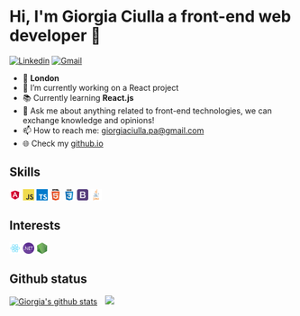 # Hi, I'm Giorgia Ciulla a front-end web developer 👋

[![Linkedin](https://img.shields.io/badge/-LinkedIn-blue?style=flat&logo=Linkedin&logoColor=white)](https://www.linkedin.com/in/giorgia-ciulla/)
[![Gmail](https://img.shields.io/badge/-Gmail-c14438?style=flat&logo=Gmail&logoColor=white)](mailto:giorgiaciulla.pa@gmail.com)

- :round_pushpin: **London**
- 🔭 I’m currently working on a React project
- :books: Currently learning **React.js**
- 💬 Ask me about anything related to front-end technologies, we can exchange knowledge and opinions!
- 📫 How to reach me: giorgiaciulla.pa@gmail.com
- :globe_with_meridians: Check my <a href="https://giorgiaci.github.io">github.io</a> 

## Skills
<code><img height="20" alt="angular" title ="angular" src="https://raw.githubusercontent.com/github/explore/80688e429a7d4ef2fca1e82350fe8e3517d3494d/topics/angular/angular.png"></code>
<code><img height="20" alt="javascript" title ="javascript" src="https://raw.githubusercontent.com/github/explore/80688e429a7d4ef2fca1e82350fe8e3517d3494d/topics/javascript/javascript.png"></code>
<code><img height="20" alt="typescript"  title ="typescript" src="https://raw.githubusercontent.com/github/explore/80688e429a7d4ef2fca1e82350fe8e3517d3494d/topics/typescript/typescript.png"></code>
<code><img height="20" alt="html" title ="html" src="https://raw.githubusercontent.com/github/explore/80688e429a7d4ef2fca1e82350fe8e3517d3494d/topics/html/html.png"></code>
<code><img height="20" alt="css" title ="css"  src="https://raw.githubusercontent.com/github/explore/80688e429a7d4ef2fca1e82350fe8e3517d3494d/topics/css/css.png"></code>
<code><img height="20" alt="bootstrap"  title ="bootstrap" src="https://raw.githubusercontent.com/github/explore/80688e429a7d4ef2fca1e82350fe8e3517d3494d/topics/bootstrap/bootstrap.png"></code>
<code><img height="20" alt="java" title ="java" src="https://raw.githubusercontent.com/github/explore/80688e429a7d4ef2fca1e82350fe8e3517d3494d/topics/java/java.png"></code>

## Interests
<code><img height="20" alt="react" title ="react"  src="https://raw.githubusercontent.com/github/explore/80688e429a7d4ef2fca1e82350fe8e3517d3494d/topics/react/react.png"></code>
<code><img height="20" alt=".NET" title=".NET" src="https://raw.githubusercontent.com/github/explore/main/topics/dotnet/dotnet.png"></code>
<code><img height="20" alt="Node.js" title="Node.js" src="https://raw.githubusercontent.com/github/explore/main/topics/nodejs/nodejs.png"></code>
## Github status
<a href="https://github.com/giorgiaci/github-readme-stats"><img width="47%" src="https://github-readme-stats.vercel.app/api?username=giorgiaci&show_icons=true&include_all_commits=true&theme=buefy&hide_border=true" alt="Giorgia's github stats" /></a>&ensp;&ensp;<a href="https://github.com/giorgiaci/github-readme-stats"><img width="38%" src="https://github-readme-stats.vercel.app/api/top-langs/?username=giorgiaci&layout=compact&theme=buefy&hide_border=true" /></a> 
